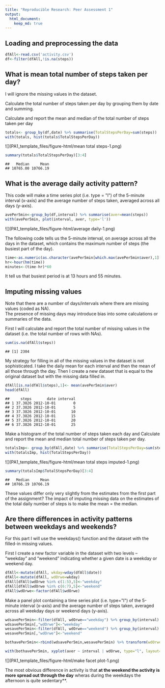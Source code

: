 ```yaml
---
title: "Reproducible Research: Peer Assessment 1"
output: 
  html_document:
    keep_md: true
---
```



## Loading and preprocessing the data


```r
dfAll<-read.csv('activity.csv')
df<-filter(dfAll,!is.na(steps))
```


## What is mean total number of steps taken per day?
I will ignore the missing values in the dataset.  

Calculate the total number of steps taken per day by grouping them by date and summing.   

Calculate and report the mean and median of the total number of steps taken per day


```r
totals<- group_by(df,date) %>% summarise(TotalStepsPerDay=sum(steps))
with(totals, hist(totals$TotalStepsPerDay))
```

![](PA1_template_files/figure-html/mean total steps-1.png)<!-- -->

```r
summary(totals$TotalStepsPerDay)[3:4]
```

```
##   Median     Mean 
## 10765.00 10766.19
```


## What is the average daily activity pattern?

This code will make a time series plot (i.e. type = "l") of the 5-minute interval (x-axis) and the average number of steps taken, averaged across all days (y-axis).



```r
avePer5min<-group_by(df,interval) %>% summarise(aver=mean(steps))
with(avePer5min, plot(interval, aver, type='l'))
```

![](PA1_template_files/figure-html/average daily-1.png)<!-- -->

The following code tells us the 5-minute interval, on average across all the days in the dataset, which contains the maximum number of steps (the busiest part of the day). 

```r
time<-as.numeric(as.character(avePer5min[which.max(avePer5min$aver),1][[1]]))/60
hr<-hour(hm(time))
minutes<-(time-hr)*60
```

It tell us that busiest period is at 13 hours and 55 minutes. 

## Imputing missing values

Note that there are a number of days/intervals where there are missing values (coded as NA).  
The presence of missing days may introduce bias into some calculations or summaries of the data.

First I will calculate and report the total number of missing values in the dataset (i.e. the total number of rows with NAs).


```r
sum(is.na(dfAll$steps))
```

```
## [1] 2304
```

My strategy for filling in all of the missing values in the dataset is not sophisticated. I take the daily mean for each interval and then the mean of all those through the day.  Then I create a new dataset that is equal to the original dataset but with the missing data filled in.


```r
dfAll[is.na(dfAll$steps),1]<- mean(avePer5min$aver)
head(dfAll)
```

```
##     steps       date interval
## 1 37.3826 2012-10-01        0
## 2 37.3826 2012-10-01        5
## 3 37.3826 2012-10-01       10
## 4 37.3826 2012-10-01       15
## 5 37.3826 2012-10-01       20
## 6 37.3826 2012-10-01       25
```


Make a histogram of the total number of steps taken each day and Calculate and report the mean and median total number of steps taken per day. 


```r
totalsImp<- group_by(dfAll,date) %>% summarise(TotalStepsPerDay=sum(steps))
with(totalsImp, hist(TotalStepsPerDay))
```

![](PA1_template_files/figure-html/mean total steps imputed-1.png)<!-- -->

```r
summary(totalsImp$TotalStepsPerDay)[3:4]
```

```
##   Median     Mean 
## 10766.19 10766.19
```
These values differ only very slightly from the estimates from the first part of the assignment? The impact of imputing missing data on the estimates of the total daily number of steps is to make the mean = the median.



## Are there differences in activity patterns between weekdays and weekends?

For this part I will use the weekdays() function and the dataset with the filled-in missing values.  

First I create a new factor variable in the dataset with two levels – “weekday” and “weekend” indicating whether a given date is a weekday or weekend day.


```r
dfAll<-mutate(dfAll, wkday=wday(dfAll$date))
dfAll<-mutate(dfAll, wdOrwe=wkday)
dfAll[dfAll$wdOrwe %in% c(1:5),5]<-"weekday"
dfAll[dfAll$wdOrwe %in% c(6:7),5]<-"weekend"
dfAll$wdOrwe<-factor(dfAll$wdOrwe)
```


Make a panel plot containing a time series plot (i.e. type="l") 
of the 5-minute interval (x-axis) and the average number of steps taken, averaged across all weekday days or weekend days (y-axis). 


```r
wdsavePer5min<-filter(dfAll, wdOrwe=="weekday") %>% group_by(interval) %>% summarise(aver=mean(steps))
wdsavePer5min[,"wdOrwe"]<-"weekday"
wesavePer5min<-filter(dfAll, wdOrwe=="weekend") %>% group_by(interval) %>% summarise(aver=mean(steps))
wesavePer5min[,"wdOrwe"]<-"weekend"

bothavePer5min<-rbind(wdsavePer5min,wesavePer5min) %>% transform(wdOrwe=factor(wdOrwe))

with(bothavePer5min, xyplot(aver ~ interval | wdOrwe, type="l", layout=c(1,2)))
```

![](PA1_template_files/figure-html/make facet plot-1.png)<!-- -->

The most obvious difference in activity is that **at the weekend the activity is more spread out through the day** wheras during the weekdays the afternoon is quite sedentary**.
